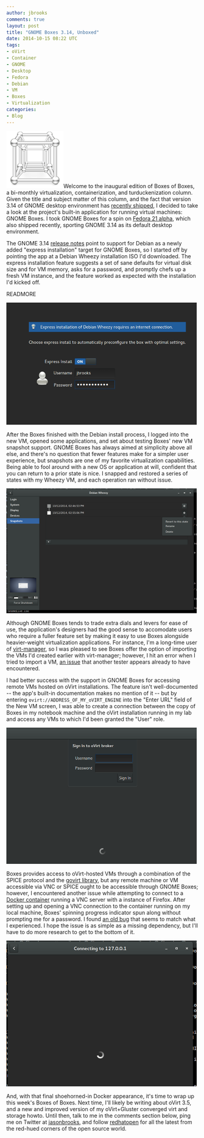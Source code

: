 ```yaml
---
author: jbrooks
comments: true
layout: post
title: "GNOME Boxes 3.14, Unboxed"
date: 2014-10-15 08:22 UTC
tags:
- oVirt
- Container
- GNOME
- Desktop
- Fedora
- Debian
- VM
- Boxes
- Virtualization
categories:
- Blog
---
```


![](/images/blog/gnome-boxes.png)Welcome to the inaugural edition of Boxes of Boxes, a bi-monthly virtualization, containerization, and turduckenization column. Given the title and subject matter of this column, and the fact that version 3.14 of GNOME desktop environment has [recently shipped](http://www.gnome.org/news/2014/09/gnome-3-14-released/), I decided to take a look at the project's built-in application for running virtual machines: GNOME Boxes. I took GNOME Boxes for a spin on [Fedora 21 alpha](http://fedoraproject.org/wiki/F21_Alpha_release_announcement), which also shipped recently, sporting GNOME 3.14 as its default desktop environment.

The GNOME 3.14 [release notes](https://help.gnome.org/misc/release-notes/3.14/more.html.en) point to support for Debian as a newly added "express installation" target for GNOME Boxes, so I started off by pointing the app at a Debian Wheezy installation ISO I'd downloaded. The express installation feature suggests a set of sane defaults for virtual disk size and for VM memory, asks for a password,  and promptly chefs up a fresh VM instance, and the feature worked as expected with the installation I'd kicked off.

READMORE

![Express Installation of Debian Wheezy](/images/blog/BoB-express-install.png)

After the Boxes finished with the Debian install process, I logged into the new VM, opened some applications, and set about testing Boxes' new VM snapshot support. GNOME Boxes has always aimed at simplicity above all else, and there's no question that fewer features make for a simpler user experience, but snapshots are one of my favorite virtualization capabilities. Being able to fool around with a new OS or application at will, confident that you can return to a prior state is nice. I snapped and restored a series of states with my Wheezy VM, and each operation ran without issue.

![GNOME Boxes Snapshot Support](/images/blog/BoB-snapshot-support.png)

Although GNOME Boxes tends to trade extra dials and levers for ease of use, the application's designers had the good sense to accomodate users who require a fuller feature set by making it easy to use Boxes alongside heavier-weight virtualization applications. For instance, I'm a long-time user of [virt-manager](http://virt-manager.org/), so I was pleased to see Boxes offer the option of importing the VMs I'd created earlier with virt-manager; however, I hit an error when I tried to import a VM, [an issue](https://bugzilla.gnome.org/show_bug.cgi?id=736097) that another tester appears already to have encountered.

I had better success with the support in GNOME Boxes for accessing remote VMs hosted on oVirt installations. The feature isn't well-documented -- the app's built-in documentation makes no mention of it -- but by entering `ovirt://ADDRESS_OF_MY_oVIRT_ENGINE` into the "Enter URL" field of the New VM screen, I was able to create a connection between the copy of Boxes in my notebook machine and the oVirt installation running in my lab and access any VMs to which I'd been granted the "User" role.

![oVirt Access](/images/blog/BoB-ovirt-access.png)

Boxes provides access to oVirt-hosted VMs through a combination of the SPICE protocol and the [govirt library](https://github.com/GNOME/libgovirt), but any remote machine or VM accessible via VNC or SPICE ought to be accessible through GNOME Boxes; however, I encountered another issue while attempting to connect to a [Docker container](https://github.com/fedora-cloud/Fedora-Dockerfiles/tree/master/firefox) running a VNC server with a instance of Firefox. After setting up and opening a VNC connection to the container running on my local machine, Boxes' spinning progress indicator spun along without prompting me for a password. I found [an old bug](https://bugzilla.gnome.org/show_bug.cgi?id=686560) that seems to match what I experienced. I hope the issue is as simple as a missing dependency, but I'll have to do more research to get to the bottom of it.

![Spinning Wheel](/images/blog/BoB-spinning-wheel.png)

And, with that final shoehorned-in Docker appearance, it's time to wrap up this week's Boxes of Boxes. Next time, I'll likely be writing about oVirt 3.5, and a new and improved version of my oVirt+Gluster converged virt and storage howto. Until then, talk to me in the comments section below, ping me on Twitter at [jasonbrooks](https://twitter.com/jasonbrooks), and follow [redhatopen](https://twitter.com/redhatopen) for all the latest from the red-hued corners of the open source world.
